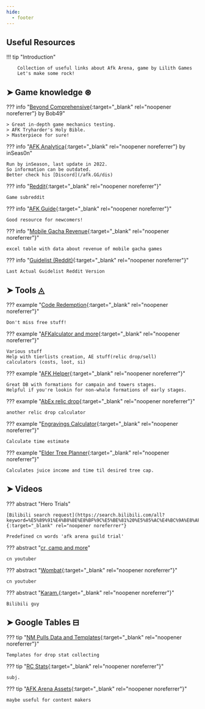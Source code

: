 ```yaml
---
hide:
  - footer
---
```

Useful Resources
----------------

!!! tip "Introduction"

        Collection of useful links about Afk Arena, game by Lilith Games  
        Let's make some rock!

## ➤ Game knowledge ⊛

??? info "[Beyond Comprehensive](https://docs.google.com/document/d/1anFewmc_96HU6_mfVsfYniNmRPInNZY7RNMKxW3Kjnw/edit#){:target="_blank" rel="noopener noreferrer"} by Bob49"

    > Great in-depth game mechanics testing.  
    > AFK Tryharder's Holy Bible.  
    > Masterpiece for sure!

??? info "[AFK Analytica](https://www.afkanalytica.com/home){:target="_blank" rel="noopener noreferrer"} by inSeas0n"

    Run by inSeason, last update in 2022.  
    So information can be outdated.  
    Better check his [Discord](/afk.GG/dis)

??? info "[Reddit](https://www.reddit.com/r/afkarena){:target="_blank" rel="noopener noreferrer"}"

    Game subreddit

??? info "[AFK Guide](https://afk.guide/){:target="_blank" rel="noopener noreferrer"}"

    Good resource for newcomers!

??? info "[Mobile Gacha Revenue](https://docs.google.com/spreadsheets/d/13plqhSBip9VNHW98IC1fGwPPY7-_qAi-nOQofdBvENA/edit#gid=1333208165){:target="_blank" rel="noopener noreferrer"}"

    excel table with data about revenue of mobile gacha games 

??? info "[Guidelist (Reddit)](https://docs.google.com/spreadsheets/d/e/2PACX-1vT6SZiRrnf2JlvJE4pyHA4DyZVrm9dl0OFm2nNXsQIwwGmfbE6ILbmiY9Fdnb373vLdUYsmTRme4n3K/pubhtml?gid=0&single=true){:target="_blank" rel="noopener noreferrer"}"

    Last Actual Guidelist Reddit Version
## ➤ Tools ◬

??? example "[Code Redemption](https://cdkey.lilith.com/afk-global){:target="_blank" rel="noopener noreferrer"}"

    Don't miss free stuff!

??? example "[AFKalculator and more](https://afkalc.com/){:target="_blank" rel="noopener noreferrer"}"

    Various stuff
    Help with tierlists creation, AE stuff(relic drop/sell)  
    calculators (costs, loot, si)  

??? example "[AFK Helper](https://afkhelper.nax.is/){:target="_blank" rel="noopener noreferrer"}"

    Great DB with formations for campain and towers stages.  
    Helpful if you're lookin for non-whale formations of early stages.

??? example "[AbEx relic drop](https://afk-abyssal.netlify.app/){:target="_blank" rel="noopener noreferrer"}"

    another relic drop calculator

??? example "[Engravings Calculator](https://akagipanda.github.io/){:target="_blank" rel="noopener noreferrer"}"

    Calculate time estimate

??? example "[Elder Tree Planner](https://docs.google.com/spreadsheets/d/1AUbMoJifxG0zCs1SkKTPmLy76qIWyCwHH3gqEu4k7QU/edit#gid=2139514170){:target="_blank" rel="noopener noreferrer"}"

    Calculates juice income and time til desired tree cap.

## ➤ Videos

??? abstract "Hero Trials"

    [Bilibili search request](https://search.bilibili.com/all?keyword=%E5%89%91%E4%B8%8E%E8%BF%9C%E5%BE%81%20%E5%85%AC%E4%BC%9A%E8%AF%95%E7%82%BC&from_source=webtop_search&spm_id_from=333.788&search_source=5){:target="_blank" rel="noopener noreferrer"}

    Predefined cn words 'afk arena guild trial'

??? abstract "[cr, camp and more](https://www.youtube.com/channel/UCqXC4sY0uLHke70krnOuBmA)"

    cn youtuber

??? abstract "[Wombat](https://www.youtube.com/@Wombat907){:target="_blank" rel="noopener noreferrer"}"

    cn youtuber

??? abstract "[Karam.](https://space.bilibili.com/5482059?from=search&seid=5629209936129208270){:target="_blank" rel="noopener noreferrer"}"

    Bilibili guy
## ➤ Google Tables ⊟

??? tip "[NM Pulls Data and Templates](https://docs.google.com/spreadsheets/d/1B54LWQrPGhx1Jc7qG1g7ofE_Zs0Y2-Gb83Ka9wsunR8/edit#gid=1494048482){:target="_blank" rel="noopener noreferrer"}"

    Templates for drop stat collecting



??? tip "[RC Stats](https://docs.google.com/spreadsheets/d/1eXx7XoDyn9RoH8NXGAMPuD8U2ii55feieT6r-bIi1MM/edit#gid=1757883554){:target="_blank" rel="noopener noreferrer"}"

    subj.
??? tip "[AFK Arena Assets](https://drive.google.com/drive/u/0/folders/1j7Hi-HoKdNjYJIJyq-UEGtIQSgv_tdCo){:target="_blank" rel="noopener noreferrer"}"

    maybe useful for content makers
